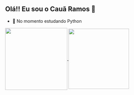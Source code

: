 ## Olá!! Eu sou o Cauã Ramos 👋

- 🌱 No momento estudando Python

<a href="https://github.com/cauarramoss/github-readme-stats">
  <img height=200 align="center" src="https://github-readme-stats.vercel.app/api?username=cauarramoss" />
</a>
<a href="https://github.com/cauarramoss/convoychat">
  <img height=195 align="center" src="https://github-readme-stats.vercel.app/api/top-langs?username=cauarramoss&layout=compact&langs_count=8&card_width=320" />
</a>


